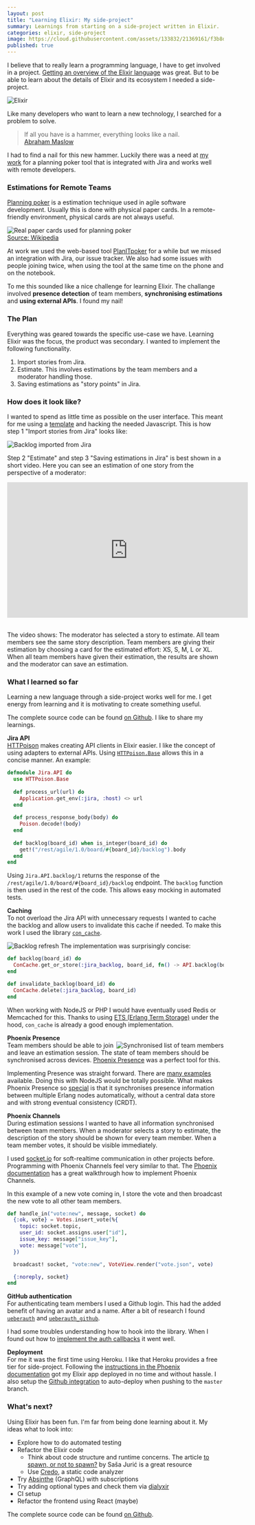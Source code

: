 ```yaml
---
layout: post
title: "Learning Elixir: My side-project"
summary: Learnings from starting on a side-project written in Elixir.
categories: elixir, side-project
image: https://cloud.githubusercontent.com/assets/133832/21369161/f3b8dae6-c705-11e6-8f9e-2195ebb85a95.png
published: true
---
```


I believe that to really learn a programming language, I have to get involved in a project. [Getting an overview of the Elixir language](/post/why-elixir-has-great-potential) was great. But to be able to learn about the details of Elixir and its ecosystem I needed a side-project.

![Elixir](https://cloud.githubusercontent.com/assets/133832/21369161/f3b8dae6-c705-11e6-8f9e-2195ebb85a95.png)

Like many developers who want to learn a new technology, I searched for a problem to solve. 

> If all you have is a hammer, everything looks like a nail.  
> [Abraham Maslow](https://en.wikipedia.org/wiki/Abraham_Maslow)

I had to find a nail for this new hammer. Luckily there was a need at [my work](https://www.ticketswap.com) for a planning poker tool that is integrated with Jira and works well with remote developers. 

### Estimations for Remote Teams
[Planning poker](https://en.wikipedia.org/wiki/Planning_poker) is a estimation technique used in agile software development. Usually this is done with physical paper cards. In a remote-friendly environment, physical cards are not always useful. 

![Real paper cards used for planning poker](https://user-images.githubusercontent.com/133832/27869515-7a4468ca-61a0-11e7-9224-41365fd9e8ce.png)  
[Source: Wikipedia](https://en.wikipedia.org/wiki/Planning_poker#/media/File:CrispPlanningPokerDeck.jpg)

At work we used the web-based tool [PlanITpoker](http://www.planitpoker.com) for a while but we missed an integration with Jira, our issue tracker.  We also had some issues with people joining twice, when using the tool at the same time on the phone and on the notebook. 

To me this sounded like a nice challenge for learning Elixir. The challange involved **presence detection** of team members, **synchronising estimations** and **using external APIs**. I found my nail!

### The Plan
Everything was geared towards the specific use-case we have. Learning Elixir was the focus, the product was secondary. I wanted to implement the following functionality.

1. Import stories from Jira.
2. Estimate. This involves estimations by the team members and a moderator handling those.
3. Saving estimations as "story points" in Jira.

### How does it look like?
I wanted to spend as little time as possible on the user interface. This meant for me using a [template](https://www.creative-tim.com/product/paper-kit) and hacking the needed Javascript. This is how step 1 "Import stories from Jira" looks like:

![Backlog imported from Jira](https://user-images.githubusercontent.com/133832/27869217-862d0ce2-619f-11e7-8273-677d2d9751c4.png)

Step 2 "Estimate" and step 3 "Saving estimations in Jira" is best shown in a short video. Here you can see an estimation of one story from the perspective of a moderator:

<div class="video-container"><iframe width="560" height="315" src="https://www.youtube.com/embed/uEaGnlmUaWE" frameborder="0" allowfullscreen></iframe></div>
<br />

The video shows: The moderator has selected a story to estimate. All team members see the same story description. Team members are giving their estimation by choosing a card for the estimated effort: XS, S, M, L or XL. When all team members have given their estimation, the results are shown and the moderator can save an estimation.

### What I learned so far
Learning a new language through a side-project works well for me. I get energy from learning and it is motivating to create something useful. 

The complete source code can be found [on Github](https://github.com/adri/estimator). I like to share my learnings.

**Jira API**<br />
[HTTPoison](https://github.com/edgurgel/httpoison) makes creating API clients in Elixir easier. I like the concept of using adapters to external APIs. Using [`HTTPoison.Base`](https://github.com/edgurgel/httpoison#wrapping-httpoisonbase) allows this in a concise manner. An example:

```elixir
defmodule Jira.API do
  use HTTPoison.Base
 
  def process_url(url) do
    Application.get_env(:jira, :host) <> url
  end
  
  def process_response_body(body) do
    Poison.decode!(body)
  end
  
  def backlog(board_id) when is_integer(board_id) do
    get!("/rest/agile/1.0/board/#{board_id}/backlog").body
  end
end
```

Using `Jira.API.backlog/1` returns the response of the `/rest/agile/1.0/board/#{board_id}/backlog` endpoint. The `backlog` function is then used in the rest of the code. This allows easy mocking in automated tests.

**Caching**<br />
To not overload the Jira API with unnecessary requests I wanted to cache the backlog and allow users to invalidate this cache if needed. To make this work I used the library [`con_cache`](https://github.com/sasa1977/con_cache). 

![Backlog refresh](https://user-images.githubusercontent.com/133832/27869469-56821f7c-61a0-11e7-84f0-555bf7ccd505.png)
The implementation was surprisingly concise:

```elixir
def backlog(board_id) do
  ConCache.get_or_store(:jira_backlog, board_id, fn() -> API.backlog(board_id) end)
end

def invalidate_backlog(board_id) do
  ConCache.delete(:jira_backlog, board_id)
end
```

When working with NodeJS or PHP I would have eventually used Redis or Memcached for this. Thanks to using [ETS (Erlang Term Storage)](http://erlang.org/doc/man/ets.html) under the hood, `con_cache` is already a good enough implementation.

**Phoenix Presence**<br />
<img src="https://user-images.githubusercontent.com/133832/27869498-69e461ec-61a0-11e7-975b-823c96f476d9.png" title="Synchronised list of team members" style="max-width: 250px; float: right">
Team&nbsp;members should be able to join and leave an estimation session. The state of team members should be synchronised across devices. [Phoenix Presence](https://hexdocs.pm/phoenix/Phoenix.Presence.html) was a perfect tool for this.

Implementing Presence was straight forward. There are [many examples](https://www.google.com/search?q=phoenix+presence+example) available. Doing this with NodeJS would be totally possible. What makes Phoenix Presence so [special](https://dockyard.com/blog/2016/03/25/what-makes-phoenix-presence-special-sneak-peek) is that it synchronises presence information between multiple Erlang nodes automatically, without a central data store and with strong eventual consistency (CRDT). 

**Phoenix Channels**<br />
During estimation sessions I wanted to have all information synchronised between team members. When a moderator selects a story to estimate, the description of the story should be shown for every team member. When a team member votes, it should be visible immediately.

I used [socket.io](https://socket.io) for soft-realtime communication in other projects before. Programming with Phoenix Channels feel very similar to that. The [Phoenix documentation](http://www.phoenixframework.org/docs/channels) has a great walkthrough how to implement Phoenix Channels.

In this example of a new vote coming in, I store the vote and then broadcast the new vote to all other team members.

```elixir
def handle_in("vote:new", message, socket) do
  {:ok, vote} = Votes.insert_vote(%{
    topic: socket.topic,
    user_id: socket.assigns.user["id"],
    issue_key: message["issue_key"],
    vote: message["vote"],
  })

  broadcast! socket, "vote:new", VoteView.render("vote.json", vote)

  {:noreply, socket}
end
```


**GitHub authentication**<br />
For authenticating team members I used a Github login. This had the added benefit of having an avatar and a name. After a bit of research I found [`ueberauth`](https://github.com/ueberauth/ueberauth) and [`ueberauth_github`](https://github.com/ueberauth/ueberauth_github). 
    
I had some troubles understanding how to hook into the library. When I found out how to [implement the auth callbacks](https://github.com/adri/estimator/blob/1d1eb74ce464a359b089f095f09bf49f41b426ea/lib/estimator/web/controllers/auth_controller.ex#L20) it went well. 

**Deployment**<br />
For me it was the first time using Heroku. I like that Heroku provides a free tier for side-project. Following the [instructions in the Phoenix documentation](http://www.phoenixframework.org/docs/heroku) got my Elixir app deployed in no time and without hassle. I also setup the [Github integration](https://devcenter.heroku.com/articles/github-integration) to auto-deploy when pushing to the `master` branch.

### What's next?
Using Elixir has been fun. I'm far from being done learning about it. My ideas what to look into:

* Explore how to do automated testing
* Refactor the Elixir code 
	* Think about code structure and runtime concerns. The article [to spawn, or not to spawn?](http://theerlangelist.com/article/spawn_or_not) by Saša Jurić is a great resource 
	* Use [Credo](https://github.com/rrrene/credo), a static code analyzer
* Try [Absinthe](http://absinthe-graphql.org) (GraphQL) with subscriptions
* Try adding optional types and check them via [dialyxir](https://github.com/jeremyjh/dialyxir)
* CI setup 
* Refactor the frontend using React (maybe)

The complete source code can be found [on Github](https://github.com/adri/estimator). 

